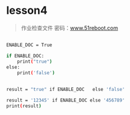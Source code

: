 # lesson4

> 作业检查文件 密码：www.51reboot.com  

## 
```bash
ENABLE_DOC = True

if ENABLE_DOC:
    print("true")
else:
    print('false')
    

result = "true" if ENABLE_DOC   else 'false'
    
result = '12345' if ENABLE_DOC else '456789'
print(result)

```
  
